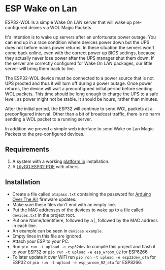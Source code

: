 # ESP Wake on Lan
ESP32-WOL Is a simple Wake On LAN server that will wake up pre-configured deives via WOL Magic Packets. 

It's intention is to wake up servers after an unfortunate power outage. You can end up in a race condition where devices power down but the UPS does not before mains power returns. In these situation the servers won't come back online, even with the correct power up BIOS settings, because they actually never lose power after the UPS manager shut them down. If the server are correctly configured for Wake On LAN packages, our little server will bring them back to live.

The ESP32-WOL device must be connected to a power source that is not UPS procted and thus it will turn off during a power outage. Once power returns, the device will wait a preconfigured initial period before sending WOL packets. This time should be long enough to charge the UPS to a safe level, as power might not be stable. It should be hours, rather than minutes.

After the initial period, the ESP32 will continue to send WOL packets at a preconfigured interval. Other than a bit of broadcast traffic, there is no harm sending a WOL packet to a running server.

In addition we proved a simple web interface to send Wake on Lan Magic Packets to the pre-configured devices.

## Requirements
 1. A system with a working [platform io](https://platformio.org/) installation.
 2. A [LilyGO ESP32 POE](https://www.lilygo.cc/products/t-internet-poe) with others.

## Installation
 * Create a file called `otapass.txt` containing the password for [Arduino Over The Air](https://www.arduino.cc/reference/en/libraries/arduinoota/) firmware updates.
 * Make sure these files don't end with an empty line.
 * Put the MAC addresses of the devices to wake up to a file called `devices.txt` in the project root.
 * Put one Name/Identifiere, followed by a |, followed by the MAC address in each line.
 * An example can be seen in `devices.example`.
 * Empty lines in this file are ignored.
 * Attach your ESP to your PC.
 * Run `pio run -t upload -e esp32dev` to compile this project and flash it to your ESP32 or `pio run -t upload -e esp_wroom_02` for ESP8266.
 * To later update it over WiFi run `pio ron -t upload -e esp32dev_ota` for ESP32 or `pio run -t upload -e esp_wroom_02_ota` for ESP8266.
